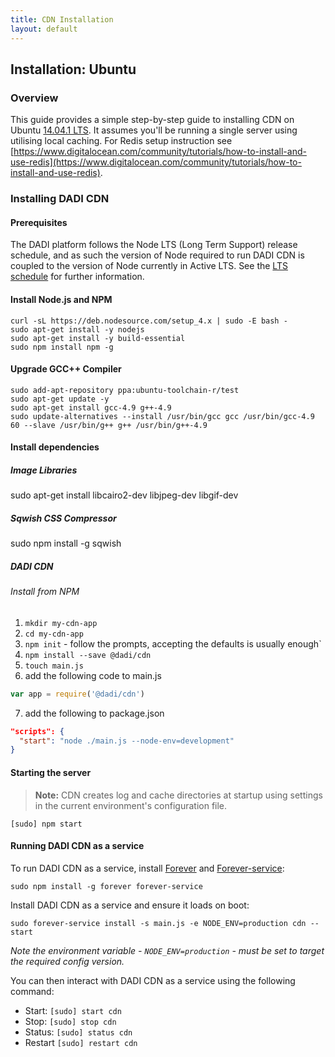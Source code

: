 ```yaml
---
title: CDN Installation
layout: default
---
```


## Installation: Ubuntu

### Overview

This guide provides a simple step-by-step guide to installing CDN on Ubuntu [14.04.1 LTS](http://releases.ubuntu.com/14.04.1/).
It assumes you'll be running a single server using utilising local caching. For Redis setup instruction
see [https://www.digitalocean.com/community/tutorials/how-to-install-and-use-redis](https://www.digitalocean.com/community/tutorials/how-to-install-and-use-redis).

### Installing DADI CDN

#### Prerequisites

The DADI platform follows the Node LTS (Long Term Support) release schedule, and as such
the version of Node required to run DADI CDN is coupled to the version of Node
currently in Active LTS. See the [LTS schedule](https://github.com/nodejs/LTS) for
further information.

#### Install Node.js and NPM

```shell
curl -sL https://deb.nodesource.com/setup_4.x | sudo -E bash -
sudo apt-get install -y nodejs
sudo apt-get install -y build-essential
sudo npm install npm -g
```

#### Upgrade GCC++ Compiler

```shell
sudo add-apt-repository ppa:ubuntu-toolchain-r/test
sudo apt-get update -y
sudo apt-get install gcc-4.9 g++-4.9
sudo update-alternatives --install /usr/bin/gcc gcc /usr/bin/gcc-4.9 60 --slave /usr/bin/g++ g++ /usr/bin/g++-4.9
```

#### Install dependencies

##### Image Libraries

sudo apt-get install libcairo2-dev libjpeg-dev libgif-dev

##### Sqwish CSS Compressor

sudo npm install -g sqwish

##### DADI CDN

###### Install from NPM

1. `mkdir my-cdn-app`
2. `cd my-cdn-app`
3. `npm init` - follow the prompts, accepting the defaults is usually enough`
4. `npm install --save @dadi/cdn`
5. `touch main.js`
6. add the following code to main.js
```js
var app = require('@dadi/cdn')
```
7. add the following to package.json
```json
"scripts": {
  "start": "node ./main.js --node-env=development"
}
```

#### Starting the server

> **Note:** CDN creates log and cache directories at startup using settings in the current environment's configuration file.

`[sudo] npm start`

#### Running DADI CDN as a service

To run DADI CDN as a service, install [Forever](https://github.com/nodejitsu/forever) and [Forever-service](https://github.com/zapty/forever-service):

`sudo npm install -g forever forever-service`

Install DADI CDN as a service and ensure it loads on boot:

`sudo forever-service install -s main.js -e NODE_ENV=production cdn --start`

_Note the environment variable - `NODE_ENV=production` - must be set to target the required config version._

You can then interact with DADI CDN as a service using the following command:

- Start: `[sudo] start cdn`
- Stop: `[sudo] stop cdn`
- Status: `[sudo] status cdn`
- Restart `[sudo] restart cdn`
